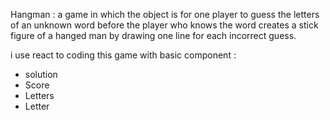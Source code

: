 Hangman : a game in which the object is for one player to guess the letters of an unknown word before the player who knows the word creates a stick figure of a hanged man by drawing one line for each incorrect guess.

i use react to coding this game with basic component :

- solution
- Score
- Letters
- Letter

<!-- <App>
  <Score /><Solution />
  <Letters><Letter></Letter><Letter></Letter>
    .... //Eventually we will display all the available letters here: A - Z
  </Letters>
</App> -->
